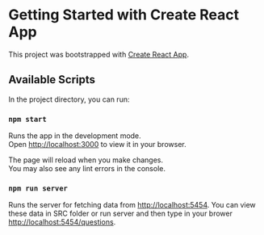 # Getting Started with Create React App

This project was bootstrapped with [Create React App](https://github.com/facebook/create-react-app).

## Available Scripts

In the project directory, you can run:

### `npm start`

Runs the app in the development mode.\
Open [http://localhost:3000](http://localhost:3000) to view it in your browser.

The page will reload when you make changes.\
You may also see any lint errors in the console.

### `npm run server`

Runs the server for fetching data from [http://localhost:5454](http://localhost:5454).
You can view these data in SRC folder or run server and then type in your brower [http://localhost:5454/questions](http://localhost:5454/questions).